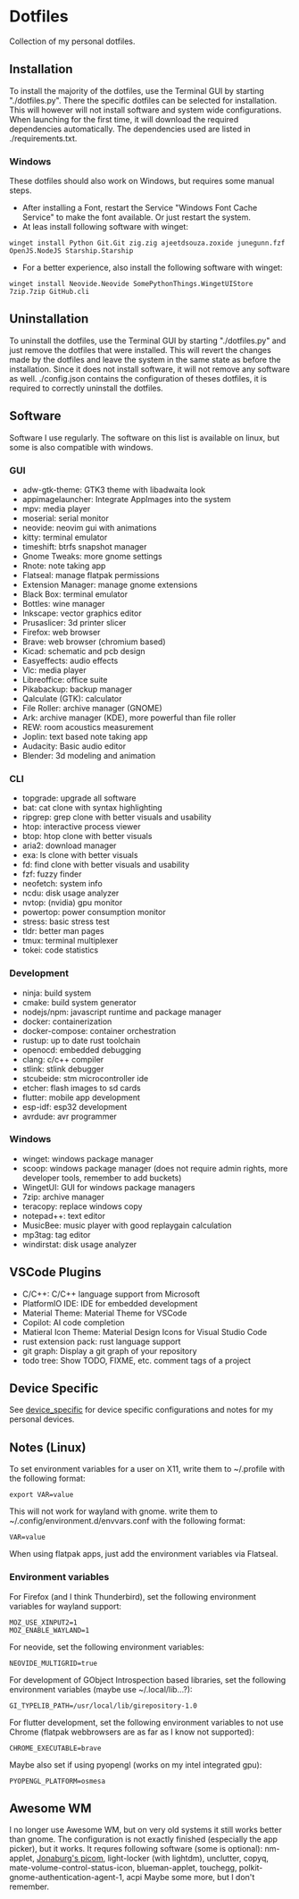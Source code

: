 # Dotfiles

Collection of my personal dotfiles.

## Installation

To install the majority of the dotfiles, use the Terminal GUI by starting "./dotfiles.py". There the
specific dotfiles can be selected for installation. This will however will not install software and
system wide configurations. When launching for the first time, it will download the required
dependencies automatically. The dependencies used are listed in ./requirements.txt.

### Windows

These dotfiles should also work on Windows, but requires some manual steps.
- After installing a Font, restart the Service "Windows Font Cache Service" to make the font available. Or just restart the system.
- At leas install following software with winget:
```shell
winget install Python Git.Git zig.zig ajeetdsouza.zoxide junegunn.fzf OpenJS.NodeJS Starship.Starship
```
- For a better experience, also install the following software with winget:
```shell
winget install Neovide.Neovide SomePythonThings.WingetUIStore 7zip.7zip GitHub.cli
```

## Uninstallation

To uninstall the dotfiles, use the Terminal GUI by starting "./dotfiles.py" and just remove the
dotfiles that were installed. This will revert the changes made by the dotfiles and leave the system
in the same state as before the installation. Since it does not install software, it will not remove
any software as well. ./config.json contains the configuration of theses dotfiles, it is required to
correctly uninstall the dotfiles.

## Software

Software I use regularly. The software on this list is available on linux, but some is also compatible with windows.

### GUI

- adw-gtk-theme: GTK3 theme with libadwaita look
- appimagelauncher: Integrate AppImages into the system
- mpv: media player
- moserial: serial monitor
- neovide: neovim gui with animations
- kitty: terminal emulator
- timeshift: btrfs snapshot manager
- Gnome Tweaks: more gnome settings
- Rnote: note taking app
- Flatseal: manage flatpak permissions
- Extension Manager: manage gnome extensions
- Black Box: terminal emulator
- Bottles: wine manager
- Inkscape: vector graphics editor
- Prusaslicer: 3d printer slicer
- Firefox: web browser
- Brave: web browser (chromium based)
- Kicad: schematic and pcb design
- Easyeffects: audio effects
- Vlc: media player
- Libreoffice: office suite
- Pikabackup: backup manager
- Qalculate (GTK): calculator
- File Roller: archive manager (GNOME)
- Ark: archive manager (KDE), more powerful than file roller
- REW: room acoustics measurement
- Joplin: text based note taking app
- Audacity: Basic audio editor
- Blender: 3d modeling and animation

### CLI

- topgrade: upgrade all software
- bat: cat clone with syntax highlighting
- ripgrep: grep clone with better visuals and usability
- htop: interactive process viewer
- btop: htop clone with better visuals
- aria2: download manager
- exa: ls clone with better visuals
- fd: find clone with better visuals and usability
- fzf: fuzzy finder
- neofetch: system info
- ncdu: disk usage analyzer
- nvtop: (nvidia) gpu monitor
- powertop: power consumption monitor
- stress: basic stress test
- tldr: better man pages
- tmux: terminal multiplexer
- tokei: code statistics

### Development

- ninja: build system
- cmake: build system generator
- nodejs/npm: javascript runtime and package manager
- docker: containerization
- docker-compose: container orchestration
- rustup: up to date rust toolchain
- openocd: embedded debugging
- clang: c/c++ compiler
- stlink: stlink debugger
- stcubeide: stm microcontroller ide
- etcher: flash images to sd cards
- flutter: mobile app development
- esp-idf: esp32 development
- avrdude: avr programmer

### Windows

- winget: windows package manager
- scoop: windows package manager (does not require admin rights, more developer tools, remember to add buckets)
- WingetUI: GUI for windows package managers
- 7zip: archive manager
- teracopy: replace windows copy
- notepad++: text editor
- MusicBee: music player with good replaygain calculation
- mp3tag: tag editor
- windirstat: disk usage analyzer

## VSCode Plugins

- C/C++: C/C++ language support from Microsoft
- PlatformIO IDE: IDE for embedded development
- Material Theme: Material Theme for VSCode
- Copilot: AI code completion
- Matieral Icon Theme: Material Design Icons for Visual Studio Code
- rust extension pack: rust language support
- git graph: Display a git graph of your repository
- todo tree: Show TODO, FIXME, etc. comment tags of a project

## Device Specific

See [device_specific](/device_specific/README.md) for device specific configurations and notes for my personal devices.

## Notes (Linux)

To set environment variables for a user on X11, write them to ~/.profile with the following format:
```
export VAR=value
```
This will not work for wayland with gnome.
write them to ~/.config/environment.d/envvars.conf with the following format:
```
VAR=value
```
When using flatpak apps, just add the environment variables via Flatseal.

### Environment variables

For Firefox (and I think Thunderbird), set the following environment variables for wayland support:
```
MOZ_USE_XINPUT2=1
MOZ_ENABLE_WAYLAND=1
```

For neovide, set the following environment variables:
```
NEOVIDE_MULTIGRID=true
```

For development of GObject Introspection based libraries, set the following environment variables
(maybe use ~/.local/lib...?):
```
GI_TYPELIB_PATH=/usr/local/lib/girepository-1.0
```

For flutter development, set the following environment variables to not use Chrome (flatpak webbrowsers are as far as I know not supported):
```
CHROME_EXECUTABLE=brave
```

Maybe also set if using pyopengl (works on my intel integrated gpu):
```
PYOPENGL_PLATFORM=osmesa
```

## Awesome WM

I no longer use Awesome WM, but on very old systems it still works better than gnome. The configuration is not exactly
finished (especially the app picker), but it works.
It requres following software (some is optional): nm-applet, [Jonaburg's picom](https://github.com/jonaburg/picom), light-locker (with lightdm), unclutter, copyq, mate-volume-control-status-icon, blueman-applet, touchegg, polkit-gnome-authentication-agent-1, acpi
Maybe some more, but I don't remember.

